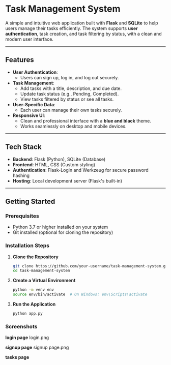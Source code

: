 # **Task Management System**

A simple and intuitive web application built with **Flask** and **SQLite** to help users manage their tasks efficiently. The system supports **user authentication**, task creation, and task filtering by status, with a clean and modern user interface.

---

## **Features**

- **User Authentication**:  
  - Users can sign up, log in, and log out securely.
- **Task Management**:  
  - Add tasks with a title, description, and due date.  
  - Update task status (e.g., Pending, Completed).  
  - View tasks filtered by status or see all tasks.
- **User-Specific Data**:  
  - Each user can manage their own tasks securely.
- **Responsive UI**:  
  - Clean and professional interface with a **blue and black** theme.  
  - Works seamlessly on desktop and mobile devices.

---

## **Tech Stack**

- **Backend**: Flask (Python), SQLite (Database)
- **Frontend**: HTML, CSS (Custom styling)
- **Authentication**: Flask-Login and Werkzeug for secure password hashing
- **Hosting**: Local development server (Flask's built-in)

---

## **Getting Started**

### Prerequisites

- Python 3.7 or higher installed on your system
- Git installed (optional for cloning the repository)

### Installation Steps

1. **Clone the Repository**
   ```bash
   git clone https://github.com/your-username/task-management-system.git
   cd task-management-system
2. **Create a Virtual Environment**
   ```bash
   python -m venv env
   source env/bin/activate  # On Windows: env\Scripts\activate
3. **Run the Application**
   ```bash
   python app.py

### Screenshots
**login page**
login.png

**signup page**
signup page.png

**tasks page**

   
